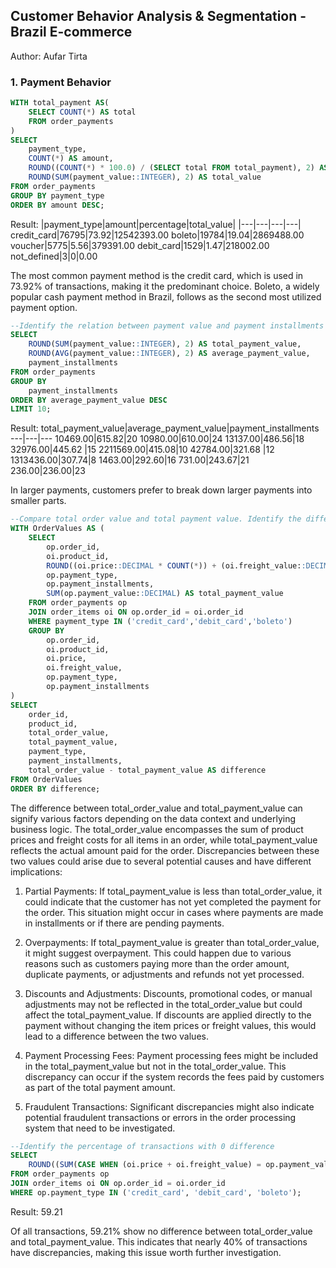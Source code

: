 ## Customer Behavior Analysis & Segmentation - Brazil E-commerce
Author: Aufar Tirta

### 1. Payment Behavior
```sql
WITH total_payment AS(
	SELECT COUNT(*) AS total
	FROM order_payments
)
SELECT
	payment_type,
	COUNT(*) AS amount,
	ROUND((COUNT(*) * 100.0) / (SELECT total FROM total_payment), 2) AS percentage,
	ROUND(SUM(payment_value::INTEGER), 2) AS total_value
FROM order_payments
GROUP BY payment_type
ORDER BY amount DESC; 
```
Result:
|payment_type|amount|percentage|total_value|
|---|---|---|---|
credit_card|76795|73.92|12542393.00
boleto|19784|19.04|2869488.00
voucher|5775|5.56|379391.00
debit_card|1529|1.47|218002.00
not_defined|3|0|0.00

The most common payment method is the credit card, which is used in 73.92% of transactions, making it the predominant choice. Boleto, a widely popular cash payment method in Brazil, follows as the second most utilized payment option.

```sql
--Identify the relation between payment value and payment installments
SELECT
	ROUND(SUM(payment_value::INTEGER), 2) AS total_payment_value,
	ROUND(AVG(payment_value::INTEGER), 2) AS average_payment_value,
	payment_installments
FROM order_payments
GROUP BY
	payment_installments
ORDER BY average_payment_value DESC
LIMIT 10;
```
Result:
total_payment_value|average_payment_value|payment_installments
---|---|---
10469.00|615.82|20
10980.00|610.00|24
13137.00|486.56|18
32976.00|445.62	|15
2211569.00|415.08|10
42784.00|321.68	|12
1313436.00|307.74|8
1463.00|292.60|16
731.00|243.67|21
236.00|236.00|23

In larger payments, customers prefer to break down larger payments into smaller parts.

```sql
--Compare total order value and total payment value. Identify the differences
WITH OrderValues AS (
    SELECT
        op.order_id,
        oi.product_id,
        ROUND((oi.price::DECIMAL * COUNT(*)) + (oi.freight_value::DECIMAL * COUNT(*)), 2) AS total_order_value,
        op.payment_type,
		op.payment_installments,
        SUM(op.payment_value::DECIMAL) AS total_payment_value
    FROM order_payments op
    JOIN order_items oi ON op.order_id = oi.order_id
    WHERE payment_type IN ('credit_card','debit_card','boleto')
    GROUP BY 
        op.order_id,
        oi.product_id,
        oi.price,
        oi.freight_value,
        op.payment_type,
		op.payment_installments
)
SELECT
    order_id,
    product_id,
    total_order_value,
    total_payment_value,
	payment_type,
	payment_installments,
    total_order_value - total_payment_value AS difference
FROM OrderValues
ORDER BY difference;
```
The difference between total_order_value and total_payment_value can signify various factors depending on the data context and underlying business logic. The total_order_value encompasses the sum of product prices and freight costs for all items in an order, while total_payment_value reflects the actual amount paid for the order. Discrepancies between these two values could arise due to several potential causes and have different implications:

1. Partial Payments: If total_payment_value is less than total_order_value, it could indicate that the customer has not yet completed the payment for the order. This situation might occur in cases where payments are made in installments or if there are pending payments.

2. Overpayments: If total_payment_value is greater than total_order_value, it might suggest overpayment. This could happen due to various reasons such as customers paying more than the order amount, duplicate payments, or adjustments and refunds not yet processed.

3. Discounts and Adjustments: Discounts, promotional codes, or manual adjustments may not be reflected in the total_order_value but could affect the total_payment_value. If discounts are applied directly to the payment without changing the item prices or freight values, this would lead to a difference between the two values.

4. Payment Processing Fees: Payment processing fees might be included in the total_payment_value but not in the total_order_value. This discrepancy can occur if the system records the fees paid by customers as part of the total payment amount.

5. Fraudulent Transactions: Significant discrepancies might also indicate potential fraudulent transactions or errors in the order processing system that need to be investigated.

```sql
--Identify the percentage of transactions with 0 difference
SELECT 
    ROUND((SUM(CASE WHEN (oi.price + oi.freight_value) = op.payment_value THEN 1 ELSE 0 END) * 100.0) / COUNT(*), 2) AS zero_diff_percentage
FROM order_payments op
JOIN order_items oi ON op.order_id = oi.order_id
WHERE op.payment_type IN ('credit_card', 'debit_card', 'boleto');
```
Result: 59.21

Of all transactions, 59.21% show no difference between total_order_value and total_payment_value. This indicates that nearly 40% of transactions have discrepancies, making this issue worth further investigation.

